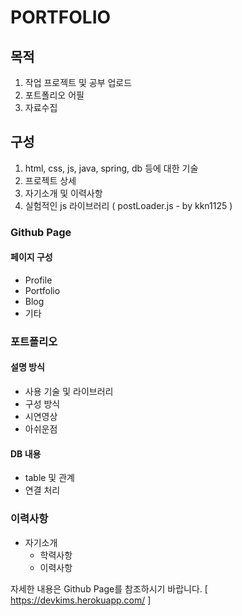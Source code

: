 # PORTFOLIO

## 목적

1. 작업 프로젝트 및 공부 업로드
2. 포트폴리오 어필
3. 자료수집

## 구성

1. html, css, js, java, spring, db 등에 대한 기술
2. 프로젝트 상세
3. 자기소개 및 이력사항
4. 실험적인 js 라이브러리 ( postLoader.js - by kkn1125 )

### Github Page

#### 페이지 구성

- Profile
- Portfolio
- Blog
- 기타

### 포트폴리오

#### 설명 방식

- 사용 기술 및 라이브러리
- 구성 방식
- 시연영상
- 아쉬운점

#### DB 내용

- table 및 관계
- 연결 처리

### 이력사항

- 자기소개
  - 학력사항
  - 이력사항

자세한 내용은 Github Page를 참조하시기 바랍니다. [ <https://devkims.herokuapp.com/> ]
